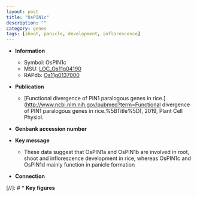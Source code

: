 ```yaml
---
layout: post
title: "OsPIN1c"
description: ""
category: genes
tags: [shoot, panicle, development, inflorescence]
---
```


* **Information**  
    + Symbol: OsPIN1c  
    + MSU: [LOC_Os11g04190](http://rice.plantbiology.msu.edu/cgi-bin/ORF_infopage.cgi?orf=LOC_Os11g04190)  
    + RAPdb: [Os11g0137000](http://rapdb.dna.affrc.go.jp/viewer/gbrowse_details/irgsp1?name=Os11g0137000)  

* **Publication**  
    + [Functional divergence of PIN1 paralogous genes in rice.](http://www.ncbi.nlm.nih.gov/pubmed?term=Functional divergence of PIN1 paralogous genes in rice.%5BTitle%5D), 2019, Plant Cell Physiol.

* **Genbank accession number**  

* **Key message**  
    + These data suggest that OsPIN1a and OsPIN1b are involved in root, shoot and inflorescence development in rice, whereas OsPIN1c and OsPIN1d mainly function in panicle formation

* **Connection**  

[//]: # * **Key figures**  


